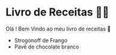 # Livro de Receitas :man_cook:

Olá ! Bem Vindo ao meu livro de receitas :wave:

- Strogonoff de Frango
- Pavê de chocolate branco